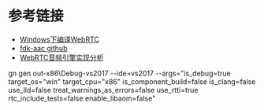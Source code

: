 # 参考链接
- [Windows下编译WebRTC](https://segmentfault.com/a/1190000041104283)
- [fdk-aac github](https://github.com/mstorsjo/fdk-aac)
- [WebRTC音频引擎实现分析](https://www.jianshu.com/p/5a8a91cd84ef)

gn gen out-x86\Debug-vs2017 --ide=vs2017 --args="is_debug=true target_os=\"win\" target_cpu=\"x86\" is_component_build=false is_clang=false use_lld=false treat_warnings_as_errors=false use_rtti=true rtc_include_tests=false enable_libaom=false"

